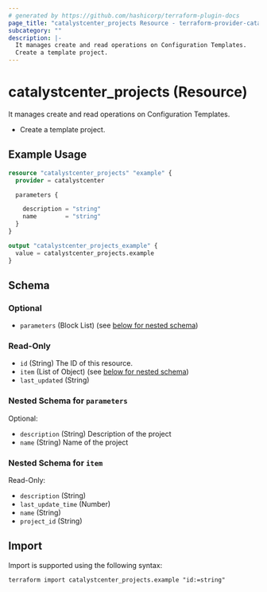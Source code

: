 ```yaml
---
# generated by https://github.com/hashicorp/terraform-plugin-docs
page_title: "catalystcenter_projects Resource - terraform-provider-catalystcenter"
subcategory: ""
description: |-
  It manages create and read operations on Configuration Templates.
  Create a template project.
---
```


# catalystcenter_projects (Resource)

It manages create and read operations on Configuration Templates.

- Create a template project.

## Example Usage

```terraform
resource "catalystcenter_projects" "example" {
  provider = catalystcenter

  parameters {

    description = "string"
    name        = "string"
  }
}

output "catalystcenter_projects_example" {
  value = catalystcenter_projects.example
}
```

<!-- schema generated by tfplugindocs -->
## Schema

### Optional

- `parameters` (Block List) (see [below for nested schema](#nestedblock--parameters))

### Read-Only

- `id` (String) The ID of this resource.
- `item` (List of Object) (see [below for nested schema](#nestedatt--item))
- `last_updated` (String)

<a id="nestedblock--parameters"></a>
### Nested Schema for `parameters`

Optional:

- `description` (String) Description of the project
- `name` (String) Name of the project


<a id="nestedatt--item"></a>
### Nested Schema for `item`

Read-Only:

- `description` (String)
- `last_update_time` (Number)
- `name` (String)
- `project_id` (String)

## Import

Import is supported using the following syntax:

```shell
terraform import catalystcenter_projects.example "id:=string"
```
